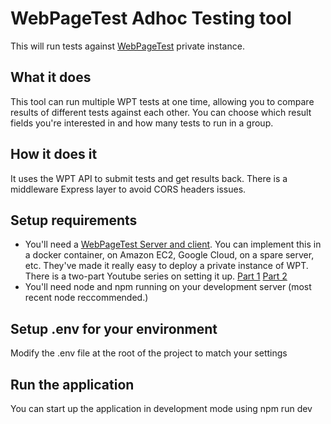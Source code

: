 # WebPageTest Adhoc Testing tool

This will run tests against [WebPageTest](https://www.webpagetest.org/) private instance.

## What it does

This tool can run multiple WPT tests at one time, allowing you to compare results of different tests against each other. You can choose which result fields you're interested in and how many tests to run in a group.

## How it does it

It uses the WPT API to submit tests and get results back. There is a middleware Express layer to avoid CORS headers issues.

## Setup requirements

- You'll need a [WebPageTest Server and client](https://github.com/WPO-Foundation). You can implement this in a docker container, on Amazon EC2, Google Cloud, on a spare server, etc. They've made it really easy to deploy a private instance of WPT. There is a two-part Youtube series on setting it up. [Part 1](https://www.youtube.com/watch?v=enVpzzlhTzE) [Part 2](https://www.youtube.com/watch?v=loAGkDTMjtY)
- You'll need node and npm running on your development server (most recent node reccommended.)

## Setup .env for your environment

Modify the .env file at the root of the project to match your settings

## Run the application

You can start up the application in development mode using npm run dev
